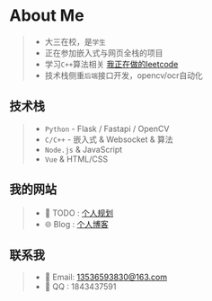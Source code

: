 #  About Me

> - 大三在校，是`学生`
> - 正在参加嵌入式与网页全栈的项目
> - 学习`C++`算法相关 [我正在做的leetcode](https://leetcode.cn/u/hgyjllk/)
> - 技术栈侧重`后端`接口开发，opencv/ocr自动化

## 技术栈

> - `Python` - Flask / Fastapi / OpenCV
> - `C/C++` - 嵌入式 & Websocket & 算法
> - `Node.js` & JavaScript
> - `Vue` & HTML/CSS

## 我的网站
> - 📒 TODO :  [个人规划](https://todo.hgyjllk.top)
> - 🌐 Blog :  [个人博客](https://blog.hgyjllk.top)

## 联系我
> - 📧 Email: [13536593830@163.com](mailto:13536593830@163.com)
> - 🐧  QQ  : 1843437591

